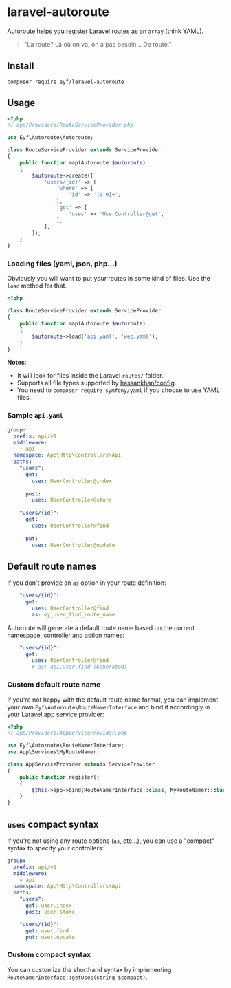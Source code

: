 # laravel-autoroute
Autoroute helps you register Laravel routes as an `array` (think YAML).

> "La route? Là où on va, on a pas besoin... De route."

## Install

```
composer require eyf/laravel-autoroute
```

## Usage

```php
<?php
// app/Providers/RouteServiceProvider.php

use Eyf\Autoroute\Autoroute;

class RouteServiceProvider extends ServiceProvider
{
    public function map(Autoroute $autoroute)
    {
        $autoroute->create([
            'users/{id}' => [
                'where' => [
                    'id' => '[0-9]+',
                ],
                'get' => [
                    'uses' => 'UserController@get',
                ],
            ],
        ]);
    }
}
```

### Loading files (yaml, json, php...)

Obviously you will want to put your routes in some kind of files. Use the `load` method for that.

```php
<?php

class RouteServiceProvider extends ServiceProvider
{
    public function map(Autoroute $autoroute)
    {
        $autoroute->load('api.yaml', 'web.yaml');
    }
}
```

__Notes__:
- It will look for files inside the Laravel `routes/` folder.
- Supports all file types supported by [hassankhan/config](https://github.com/hassankhan/config).
- You need to `composer require symfony/yaml` if you choose to use YAML files.

### Sample `api.yaml`

```yaml
group:
  prefix: api/v1
  middleware:
    - api
  namespace: App\Http\Controllers\Api
  paths:
    "users":
      get:
        uses: UserController@index
        
      post:
        uses: UserController@store
        
    "users/{id}":
      get:
        uses: UserController@find
        
      put:
        uses: UserController@update
```

## Default route names

If you don't provide an `as` option in your route definition:

```yaml
    "users/{id}":
      get:
        uses: UserController@find
        as: my_user_find_route_name
```

Autoroute will generate a default route name based on the current namespace, controller and action names:

```yaml
    "users/{id}":
      get:
        uses: UserController@find
        # as: api.user.find (Generated)
```

### Custom default route name

If you're not happy with the default route name format, you can implement your own `Eyf\Autoroute\RouteNamerInterface` and bind it accordingly in your Laravel app service provider:

```php
<?php
// app/Providers/AppServiceProvider.php

use Eyf\Autoroute\RouteNamerInterface;
use App\Services\MyRouteNamer;

class AppServiceProvider extends ServiceProvider
{
    public function register()
    {
        $this->app->bind(RouteNamerInterface::class, MyRouteNamer::class);
    }
}
```

## `uses` compact syntax

If you're not using any route options (`as`, etc...), you can use a "compact" syntax to specify your controllers:

```yaml
group:
  prefix: api/v1
  middleware:
    - api
  namespace: App\Http\Controllers\Api
  paths:
    "users":
      get: user.index
      post: user.store

    "users/{id}":
      get: user.find
      put: user.update
```

### Custom compact syntax

You can customize the shorthand syntax by implementing `RouteNamerInterface::getUses(string $compact)`.
